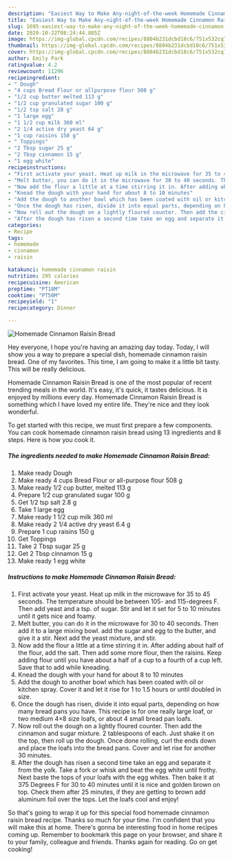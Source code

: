 ```yaml
---
description: "Easiest Way to Make Any-night-of-the-week Homemade Cinnamon Raisin Bread"
title: "Easiest Way to Make Any-night-of-the-week Homemade Cinnamon Raisin Bread"
slug: 1695-easiest-way-to-make-any-night-of-the-week-homemade-cinnamon-raisin-bread
date: 2020-10-22T08:24:44.885Z
image: https://img-global.cpcdn.com/recipes/8804b231dcbd18c6/751x532cq70/homemade-cinnamon-raisin-bread-recipe-main-photo.jpg
thumbnail: https://img-global.cpcdn.com/recipes/8804b231dcbd18c6/751x532cq70/homemade-cinnamon-raisin-bread-recipe-main-photo.jpg
cover: https://img-global.cpcdn.com/recipes/8804b231dcbd18c6/751x532cq70/homemade-cinnamon-raisin-bread-recipe-main-photo.jpg
author: Emily Park
ratingvalue: 4.2
reviewcount: 11296
recipeingredient:
- " Dough"
- "4 cups Bread Flour or allpurpose flour 508 g"
- "1/2 cup butter melted 113 g"
- "1/2 cup granulated sugar 100 g"
- "1/2 tsp salt 28 g"
- "1 large egg"
- "1 1/2 cup milk 360 ml"
- "2 1/4 active dry yeast 64 g"
- "1 cup raisins 150 g"
- " Toppings"
- "2 Tbsp sugar 25 g"
- "2 Tbsp cinnamon 15 g"
- "1 egg white"
recipeinstructions:
- "First activate your yeast. Heat up milk in the microwave for 35 to 45 seconds. The temperature should be between 105- and 115-degrees F. Then add yeast and a tsp. of sugar. Stir and let it set for 5 to 10 minutes until it gets nice and foamy."
- "Melt butter, you can do it in the microwave for 30 to 40 seconds. Then add it to a large mixing bowl. add the sugar and egg to the butter, and give it a stir. Next add the yeast mixture, and stir."
- "Now add the flour a little at a time stirring it in. After adding about half of the flour, add the salt. Then add some more flour, then the raisins. Keep adding flour until you have about a half of a cup to a fourth of a cup left. Save that to add while kneading."
- "Knead the dough with your hand for about 8 to 10 minutes"
- "Add the dough to another bowl which has been coated with oil or kitchen spray. Cover it and let it rise for 1 to 1.5 hours or until doubled in size."
- "Once the dough has risen, divide it into equal parts, depending on how many bread pans you have. This recipe is for one really large loaf, or two medium 4×8 size loafs, or about 4 small bread pan loafs."
- "Now roll out the dough on a lightly floured counter. Then add the cinnamon and sugar mixture. 2 tablespoons of each. Just shake it on the top, then roll up the dough. Once done rolling, curl the ends down and place the loafs into the bread pans. Cover and let rise for another 30 minutes."
- "After the dough has risen a second time take an egg and separate it from the yolk. Take a fork or whisk and beat the egg white until frothy. Next baste the tops of your loafs with the egg whites. Then bake it at 375 Degrees F for 30 to 40 minutes until it is nice and golden brown on top. Check them after 25 minutes, if they are getting to brown add aluminum foil over the tops. Let the loafs cool and enjoy!"
categories:
- Recipe
tags:
- homemade
- cinnamon
- raisin

katakunci: homemade cinnamon raisin 
nutrition: 295 calories
recipecuisine: American
preptime: "PT18M"
cooktime: "PT50M"
recipeyield: "1"
recipecategory: Dinner

---
```



![Homemade Cinnamon Raisin Bread](https://img-global.cpcdn.com/recipes/8804b231dcbd18c6/751x532cq70/homemade-cinnamon-raisin-bread-recipe-main-photo.jpg)

Hey everyone, I hope you're having an amazing day today. Today, I will show you a way to prepare a special dish, homemade cinnamon raisin bread. One of my favorites. This time, I am going to make it a little bit tasty. This will be really delicious.

Homemade Cinnamon Raisin Bread is one of the most popular of recent trending meals in the world. It's easy, it's quick, it tastes delicious. It is enjoyed by millions every day. Homemade Cinnamon Raisin Bread is something which I have loved my entire life. They're nice and they look wonderful.




To get started with this recipe, we must first prepare a few components. You can cook homemade cinnamon raisin bread using 13 ingredients and 8 steps. Here is how you cook it.

<!--inarticleads1-->

##### The ingredients needed to make Homemade Cinnamon Raisin Bread:

1. Make ready  Dough
1. Make ready 4 cups Bread Flour or all-purpose flour 508 g
1. Make ready 1/2 cup butter, melted 113 g
1. Prepare 1/2 cup granulated sugar 100 g
1. Get 1/2 tsp salt 2.8 g
1. Take 1 large egg
1. Make ready 1 1/2 cup milk 360 ml
1. Make ready 2 1/4 active dry yeast 6.4 g
1. Prepare 1 cup raisins 150 g
1. Get  Toppings
1. Take 2 Tbsp sugar 25 g
1. Get 2 Tbsp cinnamon 15 g
1. Make ready 1 egg white




<!--inarticleads2-->

##### Instructions to make Homemade Cinnamon Raisin Bread:

1. First activate your yeast. Heat up milk in the microwave for 35 to 45 seconds. The temperature should be between 105- and 115-degrees F. Then add yeast and a tsp. of sugar. Stir and let it set for 5 to 10 minutes until it gets nice and foamy.
1. Melt butter, you can do it in the microwave for 30 to 40 seconds. Then add it to a large mixing bowl. add the sugar and egg to the butter, and give it a stir. Next add the yeast mixture, and stir.
1. Now add the flour a little at a time stirring it in. After adding about half of the flour, add the salt. Then add some more flour, then the raisins. Keep adding flour until you have about a half of a cup to a fourth of a cup left. Save that to add while kneading.
1. Knead the dough with your hand for about 8 to 10 minutes
1. Add the dough to another bowl which has been coated with oil or kitchen spray. Cover it and let it rise for 1 to 1.5 hours or until doubled in size.
1. Once the dough has risen, divide it into equal parts, depending on how many bread pans you have. This recipe is for one really large loaf, or two medium 4×8 size loafs, or about 4 small bread pan loafs.
1. Now roll out the dough on a lightly floured counter. Then add the cinnamon and sugar mixture. 2 tablespoons of each. Just shake it on the top, then roll up the dough. Once done rolling, curl the ends down and place the loafs into the bread pans. Cover and let rise for another 30 minutes.
1. After the dough has risen a second time take an egg and separate it from the yolk. Take a fork or whisk and beat the egg white until frothy. Next baste the tops of your loafs with the egg whites. Then bake it at 375 Degrees F for 30 to 40 minutes until it is nice and golden brown on top. Check them after 25 minutes, if they are getting to brown add aluminum foil over the tops. Let the loafs cool and enjoy!




So that's going to wrap it up for this special food homemade cinnamon raisin bread recipe. Thanks so much for your time. I'm confident that you will make this at home. There's gonna be interesting food in home recipes coming up. Remember to bookmark this page on your browser, and share it to your family, colleague and friends. Thanks again for reading. Go on get cooking!
